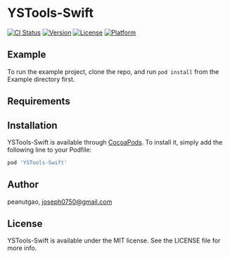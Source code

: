 # YSTools-Swift

[![CI Status](https://img.shields.io/travis/peanutgao/YSTools-Swift.svg?style=flat)](https://travis-ci.org/peanutgao/YSTools-Swift)
[![Version](https://img.shields.io/cocoapods/v/YSTools-Swift.svg?style=flat)](https://cocoapods.org/pods/YSTools-Swift)
[![License](https://img.shields.io/cocoapods/l/YSTools-Swift.svg?style=flat)](https://cocoapods.org/pods/YSTools-Swift)
[![Platform](https://img.shields.io/cocoapods/p/YSTools-Swift.svg?style=flat)](https://cocoapods.org/pods/YSTools-Swift)

## Example

To run the example project, clone the repo, and run `pod install` from the Example directory first.

## Requirements

## Installation

YSTools-Swift is available through [CocoaPods](https://cocoapods.org). To install
it, simply add the following line to your Podfile:

```ruby
pod 'YSTools-Swift'
```

## Author

peanutgao, joseph0750@gmail.com

## License

YSTools-Swift is available under the MIT license. See the LICENSE file for more info.
